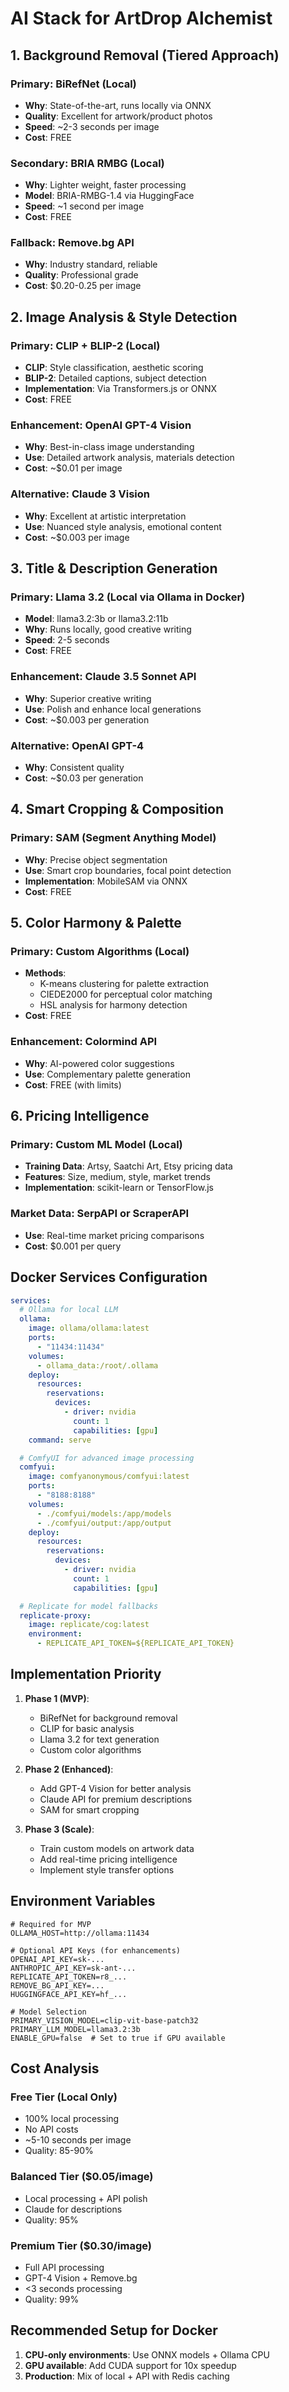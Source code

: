 # AI Stack for ArtDrop Alchemist

## 1. Background Removal (Tiered Approach)

### Primary: BiRefNet (Local)
- **Why**: State-of-the-art, runs locally via ONNX
- **Quality**: Excellent for artwork/product photos
- **Speed**: ~2-3 seconds per image
- **Cost**: FREE

### Secondary: BRIA RMBG (Local)
- **Why**: Lighter weight, faster processing
- **Model**: BRIA-RMBG-1.4 via HuggingFace
- **Speed**: ~1 second per image
- **Cost**: FREE

### Fallback: Remove.bg API
- **Why**: Industry standard, reliable
- **Quality**: Professional grade
- **Cost**: $0.20-0.25 per image

## 2. Image Analysis & Style Detection

### Primary: CLIP + BLIP-2 (Local)
- **CLIP**: Style classification, aesthetic scoring
- **BLIP-2**: Detailed captions, subject detection
- **Implementation**: Via Transformers.js or ONNX
- **Cost**: FREE

### Enhancement: OpenAI GPT-4 Vision
- **Why**: Best-in-class image understanding
- **Use**: Detailed artwork analysis, materials detection
- **Cost**: ~$0.01 per image

### Alternative: Claude 3 Vision
- **Why**: Excellent at artistic interpretation
- **Use**: Nuanced style analysis, emotional content
- **Cost**: ~$0.003 per image

## 3. Title & Description Generation

### Primary: Llama 3.2 (Local via Ollama in Docker)
- **Model**: llama3.2:3b or llama3.2:11b
- **Why**: Runs locally, good creative writing
- **Speed**: 2-5 seconds
- **Cost**: FREE

### Enhancement: Claude 3.5 Sonnet API
- **Why**: Superior creative writing
- **Use**: Polish and enhance local generations
- **Cost**: ~$0.003 per generation

### Alternative: OpenAI GPT-4
- **Why**: Consistent quality
- **Cost**: ~$0.03 per generation

## 4. Smart Cropping & Composition

### Primary: SAM (Segment Anything Model)
- **Why**: Precise object segmentation
- **Use**: Smart crop boundaries, focal point detection
- **Implementation**: MobileSAM via ONNX
- **Cost**: FREE

## 5. Color Harmony & Palette

### Primary: Custom Algorithms (Local)
- **Methods**:
  - K-means clustering for palette extraction
  - CIEDE2000 for perceptual color matching
  - HSL analysis for harmony detection
- **Cost**: FREE

### Enhancement: Colormind API
- **Why**: AI-powered color suggestions
- **Use**: Complementary palette generation
- **Cost**: FREE (with limits)

## 6. Pricing Intelligence

### Primary: Custom ML Model (Local)
- **Training Data**: Artsy, Saatchi Art, Etsy pricing data
- **Features**: Size, medium, style, market trends
- **Implementation**: scikit-learn or TensorFlow.js

### Market Data: SerpAPI or ScraperAPI
- **Use**: Real-time market pricing comparisons
- **Cost**: $0.001 per query

## Docker Services Configuration

```yaml
services:
  # Ollama for local LLM
  ollama:
    image: ollama/ollama:latest
    ports:
      - "11434:11434"
    volumes:
      - ollama_data:/root/.ollama
    deploy:
      resources:
        reservations:
          devices:
            - driver: nvidia
              count: 1
              capabilities: [gpu]
    command: serve

  # ComfyUI for advanced image processing
  comfyui:
    image: comfyanonymous/comfyui:latest
    ports:
      - "8188:8188"
    volumes:
      - ./comfyui/models:/app/models
      - ./comfyui/output:/app/output
    deploy:
      resources:
        reservations:
          devices:
            - driver: nvidia
              count: 1
              capabilities: [gpu]

  # Replicate for model fallbacks
  replicate-proxy:
    image: replicate/cog:latest
    environment:
      - REPLICATE_API_TOKEN=${REPLICATE_API_TOKEN}
```

## Implementation Priority

1. **Phase 1 (MVP)**:
   - BiRefNet for background removal
   - CLIP for basic analysis
   - Llama 3.2 for text generation
   - Custom color algorithms

2. **Phase 2 (Enhanced)**:
   - Add GPT-4 Vision for better analysis
   - Claude API for premium descriptions
   - SAM for smart cropping

3. **Phase 3 (Scale)**:
   - Train custom models on artwork data
   - Add real-time pricing intelligence
   - Implement style transfer options

## Environment Variables

```env
# Required for MVP
OLLAMA_HOST=http://ollama:11434

# Optional API Keys (for enhancements)
OPENAI_API_KEY=sk-...
ANTHROPIC_API_KEY=sk-ant-...
REPLICATE_API_TOKEN=r8_...
REMOVE_BG_API_KEY=...
HUGGINGFACE_API_KEY=hf_...

# Model Selection
PRIMARY_VISION_MODEL=clip-vit-base-patch32
PRIMARY_LLM_MODEL=llama3.2:3b
ENABLE_GPU=false  # Set to true if GPU available
```

## Cost Analysis

### Free Tier (Local Only)
- 100% local processing
- No API costs
- ~5-10 seconds per image
- Quality: 85-90%

### Balanced Tier ($0.05/image)
- Local processing + API polish
- Claude for descriptions
- Quality: 95%

### Premium Tier ($0.30/image)
- Full API processing
- GPT-4 Vision + Remove.bg
- <3 seconds processing
- Quality: 99%

## Recommended Setup for Docker

1. **CPU-only environments**: Use ONNX models + Ollama CPU
2. **GPU available**: Add CUDA support for 10x speedup
3. **Production**: Mix of local + API with Redis caching